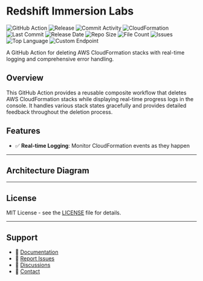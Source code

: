 # Redshift Immersion Labs

![GitHub Action](https://img.shields.io/badge/GitHub-Action-blue?logo=github)&nbsp;![Release](https://github.com/subhamay-bhattacharyya/2505-redshift-cft/actions/workflows/release.yaml/badge.svg)&nbsp;![Commit Activity](https://img.shields.io/github/commit-activity/t/subhamay-bhattacharyya/2505-redshift-cft)&nbsp;![CloudFormation](https://img.shields.io/badge/AWS-CloudFormation-orange?logo=amazonaws)&nbsp;![Last Commit](https://img.shields.io/github/last-commit/subhamay-bhattacharyya/2505-redshift-cft)&nbsp;![Release Date](https://img.shields.io/github/release-date/subhamay-bhattacharyya/2505-redshift-cft)&nbsp;![Repo Size](https://img.shields.io/github/repo-size/subhamay-bhattacharyya/2505-redshift-cft)&nbsp;![File Count](https://img.shields.io/github/directory-file-count/subhamay-bhattacharyya/2505-redshift-cft)&nbsp;![Issues](https://img.shields.io/github/issues/subhamay-bhattacharyya/2505-redshift-cft)&nbsp;![Top Language](https://img.shields.io/github/languages/top/subhamay-bhattacharyya/2505-redshift-cft)&nbsp;![Custom Endpoint](https://img.shields.io/endpoint?url=https://gist.githubusercontent.com/bsubhamay/98bcbb0991eb2ba669518c34d6e0efee/raw/2505-redshift-cft.json?)


A GitHub Action for deleting AWS CloudFormation stacks with real-time logging and comprehensive error handling.

## Overview

This GitHub Action provides a reusable composite workflow that deletes AWS CloudFormation stacks while displaying real-time progress logs in the console. It handles various stack states gracefully and provides detailed feedback throughout the deletion process.

## Features

- ✅ **Real-time Logging**: Monitor CloudFormation events as they happen

---

## Architecture Diagram


---

## License

MIT License - see the [LICENSE](LICENSE) file for details.

---

## Support

- 📖 [Documentation](https://github.com/subhamay-bhattacharyya/2505-redshift-cft/wiki)
- 🐛 [Report Issues](https://github.com/subhamay-bhattacharyya/2505-redshift-cft/issues)
- 💬 [Discussions](https://github.com/subhamay-bhattacharyya/2505-redshift-cft/discussions)
- 📧 [Contact](mailto:support@subhamay.aws@gmail.com)